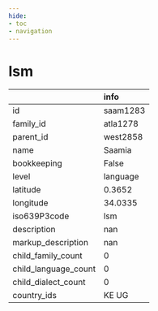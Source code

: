 ```yaml
---
hide:
- toc
- navigation
---
```

# lsm
|                      | info     |
|:---------------------|:---------|
| id                   | saam1283 |
| family_id            | atla1278 |
| parent_id            | west2858 |
| name                 | Saamia   |
| bookkeeping          | False    |
| level                | language |
| latitude             | 0.3652   |
| longitude            | 34.0335  |
| iso639P3code         | lsm      |
| description          | nan      |
| markup_description   | nan      |
| child_family_count   | 0        |
| child_language_count | 0        |
| child_dialect_count  | 0        |
| country_ids          | KE UG    |